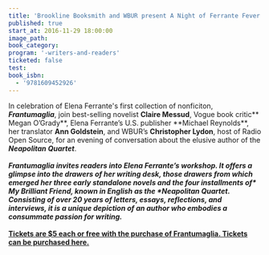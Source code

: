 ```yaml
---
title: 'Brookline Booksmith and WBUR present A Night of Ferrante Fever: Her novels. Her letters. Her legend.'
published: true
start_at: 2016-11-29 18:00:00
image_path:
book_category:
program: '-writers-and-readers'
ticketed: false
test:
book_isbn:
  - '9781609452926'
---
```



In celebration of Elena Ferrante's first collection of nonficiton, ***Frantumaglia***, join best-selling novelist **Claire Messud**, Vogue book critic\*\* Megan O’Grady**, Elena Ferrante’s U.S. publisher \*\*Michael Reynolds**, her translator **Ann Goldstein**, and WBUR’s **Christopher Lydon**, host of Radio Open Source, for an evening of conversation about the elusive author of the ***Neapolitan Quartet***.
<br>&nbsp;
<br>***Frantumaglia&nbsp;***invites readers into Elena Ferrante’s workshop. It offers a glimpse into the drawers of her writing desk, those drawers from which emerged her three early standalone novels and the four installments of\* My Brilliant Friend*, known in English as the \*Neapolitan Quartet*. Consisting of over 20 years of letters, essays, reflections, and interviews, it is a unique depiction of an author who embodies a consummate passion for writing.
<br>&nbsp;
<br>**[Tickets are $5 each or free with the purchase of Frantumaglia. Tickets can be purchased here.](https://www.eventbrite.com/e/a-night-of-ferrante-fever-1129-tickets-28726025315)**
